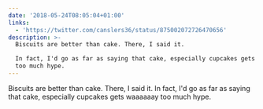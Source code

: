 ```yaml
---
date: '2018-05-24T08:05:04+01:00'
links:
  - 'https://twitter.com/canslers36/status/875002072726470656'
description: >-
  Biscuits are better than cake. There, I said it.

  In fact, I'd go as far as saying that cake, especially cupcakes gets waaaaaay
  too much hype.
---
```

Biscuits are better than cake. There, I said it.
In fact, I'd go as far as saying that cake, especially cupcakes gets waaaaaay too much hype. 
